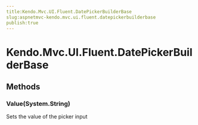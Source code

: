 ```yaml
---
title:Kendo.Mvc.UI.Fluent.DatePickerBuilderBase
slug:aspnetmvc-kendo.mvc.ui.fluent.datepickerbuilderbase
publish:true
---
```


# Kendo.Mvc.UI.Fluent.DatePickerBuilderBase

## Methods

### Value(System.String)
Sets the value of the picker input